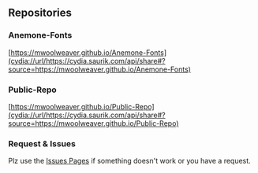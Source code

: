 ## Repositories

### Anemone-Fonts

[https://mwoolweaver.github.io/Anemone-Fonts](cydia://url/https://cydia.saurik.com/api/share#?source=https://mwoolweaver.github.io/Anemone-Fonts)

### Public-Repo

[https://mwoolweaver.github.io/Public-Repo](cydia://url/https://cydia.saurik.com/api/share#?source=https://mwoolweaver.github.io/Public-Repo)

### Request & Issues

Plz use the [Issues Pages](https://github.com/mwoolweaver/mwoolweaver.github.io/issues/) if something doesn't work or you have a request.
